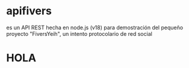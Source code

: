 # apifivers
es un API REST hecha en node.js (v18) para demostración del pequeño proyecto "FiversYeih", un intento protocolario de red social 
<h1> HOLA</h1>
